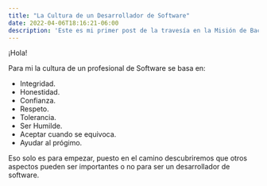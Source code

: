 ```yaml
---
title: "La Cultura de un Desarrollador de Software"
date: 2022-04-06T18:16:21-06:00
description: 'Este es mi primer post de la travesía en la Misión de Backend con Node JS de Launch X.'
---
```


¡Hola!

Para mi la cultura de un profesional de Software se basa en:

- Integridad.
- Honestidad.
- Confianza.
- Respeto.
- Tolerancia.
- Ser Humilde.
- Aceptar cuando se equivoca.
- Ayudar al prógimo.

Eso solo es para empezar, puesto en el camino descubriremos que otros aspectos pueden ser importantes o no para ser un desarrollador de software.
